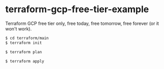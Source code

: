 # terraform-gcp-free-tier-example

Terraform GCP free tier only, free today, free tomorrow, free forever (or it won't work).

```bash
$ cd terraform/main
$ terraform init
```

```bash
$ terraform plan
```

```bash
$ terraform apply
```